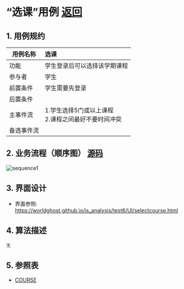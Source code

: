 # “选课”用例 [返回](../README.md)
## 1. 用例规约

|用例名称|选课|
|-------|:-------------|
|功能|学生登录后可以选择该学期课程|
|参与者|学生|
|前置条件|学生需要先登录|
|后置条件| |
|主事件流| 1.学生选择5门或以上课程<br>2.课程之间最好不要时间冲突|
|备选事件流| |

## 2. 业务流程（顺序图） [源码](../选课顺序图.puml)
![sequence1](../useCase/选课顺序图.png) 

## 3. 界面设计
- 界面参照: https://worldghost.github.io/is_analysis/test6/UI/selectcourse.html


## 4. 算法描述
    无
    
## 5. 参照表
- [COURSE](../dataBaseDesign.md/#COURSE)
